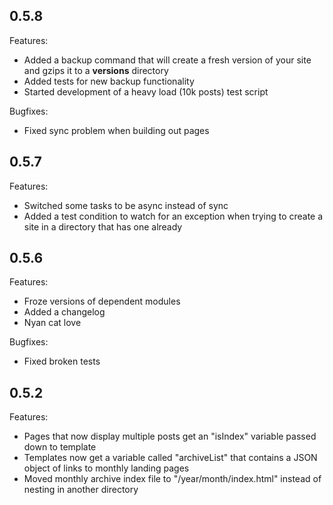 ## 0.5.8

Features:

  - Added a backup command that will create a fresh version of your site and gzips it to a **versions** directory
  - Added tests for new backup functionality
  - Started development of a heavy load (10k posts) test script

Bugfixes:

  - Fixed sync problem when building out pages

## 0.5.7

Features:

  - Switched some tasks to be async instead of sync
  - Added a test condition to watch for an exception when trying to create a site in a directory that has one already

## 0.5.6

Features:

  - Froze versions of dependent modules
  - Added a changelog
  - Nyan cat love

Bugfixes:

  - Fixed broken tests

## 0.5.2

Features:

  - Pages that now display multiple posts get an "isIndex" variable passed down to template
  - Templates now get a variable called "archiveList" that contains a JSON object of links to monthly landing pages
  - Moved monthly archive index file to "/year/month/index.html" instead of nesting in another directory
